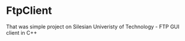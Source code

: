FtpClient
=========

That was simple project on Silesian Univeristy of Technology - FTP GUI client in C++
